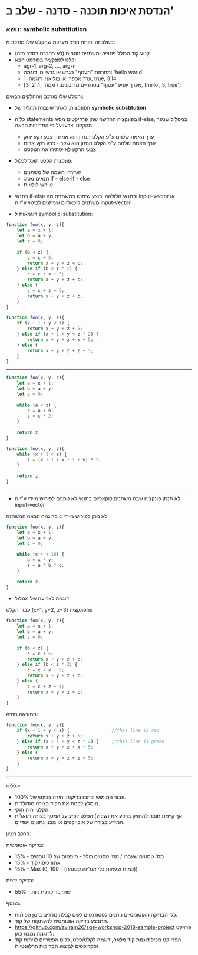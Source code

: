 # הנדסת איכות תוכנה - סדנה - שלב ב' 

### נושא: symbolic substitution  
בשלב זה יפותח רכיב מערכת שהקלט שלו מורכב מ:
* קטע קוד הכולל פונציה ומשתנים נוספים (לא בהכרח בסדר הזה)
* קלט לפונקציה בפורמט הבא:
	* agr-1, arg-2, ..., arg-n
	* מחרוזת "תעטף" בגרש או גרשיים. דוגמה: 'hello world'
	* ערך מספרי או בוליאני. דוגמה: 1, true, 3.14
	* מערך יופיע "עטוף" בסוגריים מרובעים. דוגמה: [1, 2, 3], [hello', 5, true']

והפלט שלו מורכב מהחלקים הבאים:
* הפונקציה, לאחר שעברה תהליך של **symbolic substitution**
* כל ה statements בפונקציה החדשה שהן פרדיקטים מסוג if-else, במסלול שנגזר מהקלט יצבעו על פי המדיניות הבאה:
	* ערך האמת שלהם ע"פ הקלט הנתון הוא אמת - צבע רקע ירוק
	* ערך האמת שלהם ע"פ הקלט הנתון הוא שקר - צבע רקע אדום
	* צבעי הרקע לא יסתירו את הטקסט

* פונקצית הקלט תוכל לכלול:
	* הגדרה והשמה של משתנים
	* תנאים מסוג if - else-if - else
	* לולאות while
    
* בתנאי if-else ובתנאי הלולאה יבוצע שימוש במשתנים מה input-vector או משתנים לוקאליים שניתנים לביטוי ע"י ה input-vector


* דוגמאות ל symbolic-substitution:

```javascript 1.7
function foo(x, y, z){
    let a = x + 1;
    let b = a + y;
    let c = 0;
    
    if (b < z) {
        c = c + 5;
        return x + y + z + c;
    } else if (b < z * 2) {
        c = c + x + 5;
        return x + y + z + c;
    } else {
        c = c + z + 5;
        return x + y + z + c;
    }
}
```

```javascript 1.7
function foo(x, y, z){
    if (x + 1 + y < z) {
        return x + y + z + 5;
    } else if (x + 1 + y < z * 2) {
        return x + y + z + x + 5;
    } else {
        return x + y + z + z + 5;
    }
}
```
-----------------------

```javascript 1.7
function foo(x, y, z){
    let a = x + 1;
    let b = a + y;
    let c = 0;
    
    while (a < z) {
        c = a + b;
        z = c * 2;
    }
    
    return z;
}
```

```javascript 1.7
function foo(x, y, z){
    while (x + 1 < z) {
        z = (x + 1 + x + 1 + y) * 2;
    }
    
    return z;
}
```
-----------------------

*  לא תנתן פונקציה שבה משתנים לוקאליים בתנאי לא ניתנים לפירוש מיידי ע"י ה input-vector

בדוגמה הבאה המשתנה c לא ניתן לפירוש מיידי  

```javascript 1.7
function foo(x, y, z){
    let a = x + 1;
    let b = a + y;
    let c = 0;
    
    while (c++ < 10) {
        a = x * y;
        z = a * b * c;
    }
    
    return z;
}
```

* דוגמה לצביעה של מסלול:

עבור הקלט (x=1, y=2, z=3) והפונקציה:
```javascript 1.7
function foo(x, y, z){
    let a = x + 1;
    let b = a + y;
    let c = 0;
    
    if (b < z) {
        c = c + 5;
        return x + y + z + c;
    } else if (b < z * 2) {
        c = c + x + 5;
        return x + y + z + c;
    } else {
        c = c + z + 5;
        return x + y + z + c;
    }
}
```

התוצאה תהיה:

```javascript 1.7
function foo(x, y, z){
    if (x + 1 + y < z) {                //this line is red
        return x + y + z + 5;
    } else if (x + 1 + y < z * 2) {     //this line is green
        return x + y + z + x + 5; 
    } else {
        return x + y + z + z + 5;
    }
}
```
-----------------------


כללים:
* עבור המימוש יכתבו בדיקות יחידה בכיסוי של 100%.
* מומלץ לבנות את הקוד בצורה מודולרית.
* הקלט  יהיה חוקי.
* הפלט יופיע על המסך בצורה ויזואלית (view) אך קיימת חובה להחזיק ברקע את המידע בצורה של אובייקטים או מבני נתונים יעודיים.


הרכב הציון:

בדיקה אוטומטית:
* מס' טסטים שעברו / מס' טסטים כולל - מינימום של 10 טסטים - 15%
* אחוז כיסוי קוד - 15%
* 15% - Max (0, 100 - (כמות שגיאות כלי אנליזה סטטית))

בדיקה ידנית:
* שתי בדיקות ידניות - 55%


בנוסף:
* כלי הבדיקה האוטומטיים ניתנים לסטודנטים לשם קבלת מדדים בזמן הפיתוח.
* תתבצע בדיקה אוטומטית להעתקות של קוד.
* https://github.com/aviram26/sqe-workshop-2018-sample-project  פרויקט לדוגמה נמצא כאן:
* הפרויקט מכיל דוגמת קוד מלאה, דוגמה לקלט/פלט, כלים אפשריים לניתוח קוד וסקריפטים לביצוע הבדיקות הרלוונטיות

